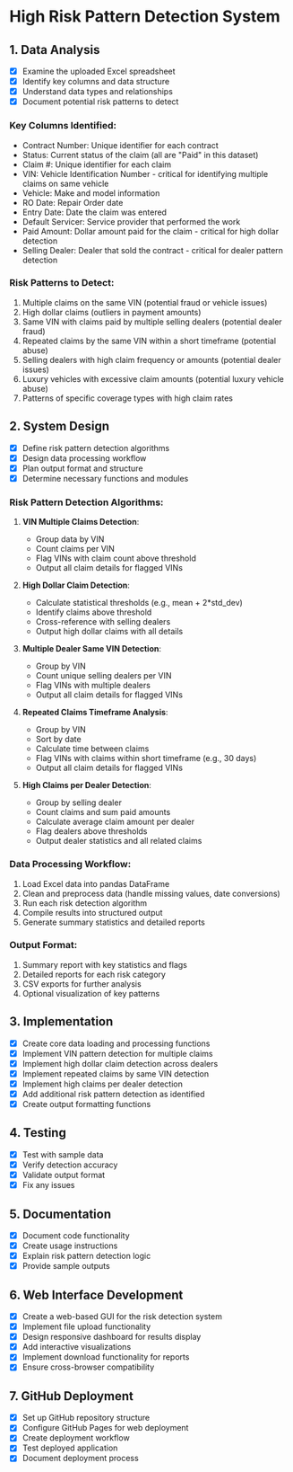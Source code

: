 # High Risk Pattern Detection System

## 1. Data Analysis
- [x] Examine the uploaded Excel spreadsheet
- [x] Identify key columns and data structure
- [x] Understand data types and relationships
- [x] Document potential risk patterns to detect

### Key Columns Identified:
- Contract Number: Unique identifier for each contract
- Status: Current status of the claim (all are "Paid" in this dataset)
- Claim #: Unique identifier for each claim
- VIN: Vehicle Identification Number - critical for identifying multiple claims on same vehicle
- Vehicle: Make and model information
- RO Date: Repair Order date
- Entry Date: Date the claim was entered
- Default Servicer: Service provider that performed the work
- Paid Amount: Dollar amount paid for the claim - critical for high dollar detection
- Selling Dealer: Dealer that sold the contract - critical for dealer pattern detection

### Risk Patterns to Detect:
1. Multiple claims on the same VIN (potential fraud or vehicle issues)
2. High dollar claims (outliers in payment amounts)
3. Same VIN with claims paid by multiple selling dealers (potential dealer fraud)
4. Repeated claims by the same VIN within a short timeframe (potential abuse)
5. Selling dealers with high claim frequency or amounts (potential dealer issues)
6. Luxury vehicles with excessive claim amounts (potential luxury vehicle abuse)
7. Patterns of specific coverage types with high claim rates

## 2. System Design
- [x] Define risk pattern detection algorithms
- [x] Design data processing workflow
- [x] Plan output format and structure
- [x] Determine necessary functions and modules

### Risk Pattern Detection Algorithms:
1. **VIN Multiple Claims Detection**:
   - Group data by VIN
   - Count claims per VIN
   - Flag VINs with claim count above threshold
   - Output all claim details for flagged VINs

2. **High Dollar Claim Detection**:
   - Calculate statistical thresholds (e.g., mean + 2*std_dev)
   - Identify claims above threshold
   - Cross-reference with selling dealers
   - Output high dollar claims with all details

3. **Multiple Dealer Same VIN Detection**:
   - Group by VIN
   - Count unique selling dealers per VIN
   - Flag VINs with multiple dealers
   - Output all claim details for flagged VINs

4. **Repeated Claims Timeframe Analysis**:
   - Group by VIN
   - Sort by date
   - Calculate time between claims
   - Flag VINs with claims within short timeframe (e.g., 30 days)
   - Output all claim details for flagged VINs

5. **High Claims per Dealer Detection**:
   - Group by selling dealer
   - Count claims and sum paid amounts
   - Calculate average claim amount per dealer
   - Flag dealers above thresholds
   - Output dealer statistics and all related claims

### Data Processing Workflow:
1. Load Excel data into pandas DataFrame
2. Clean and preprocess data (handle missing values, date conversions)
3. Run each risk detection algorithm
4. Compile results into structured output
5. Generate summary statistics and detailed reports

### Output Format:
1. Summary report with key statistics and flags
2. Detailed reports for each risk category
3. CSV exports for further analysis
4. Optional visualization of key patterns

## 3. Implementation
- [x] Create core data loading and processing functions
- [x] Implement VIN pattern detection for multiple claims
- [x] Implement high dollar claim detection across dealers
- [x] Implement repeated claims by same VIN detection
- [x] Implement high claims per dealer detection
- [x] Add additional risk pattern detection as identified
- [x] Create output formatting functions

## 4. Testing
- [x] Test with sample data
- [x] Verify detection accuracy
- [x] Validate output format
- [x] Fix any issues

## 5. Documentation
- [x] Document code functionality
- [x] Create usage instructions
- [x] Explain risk pattern detection logic
- [x] Provide sample outputs

## 6. Web Interface Development
- [x] Create a web-based GUI for the risk detection system
- [x] Implement file upload functionality
- [x] Design responsive dashboard for results display
- [x] Add interactive visualizations
- [x] Implement download functionality for reports
- [x] Ensure cross-browser compatibility

## 7. GitHub Deployment
- [x] Set up GitHub repository structure
- [x] Configure GitHub Pages for web deployment
- [x] Create deployment workflow
- [x] Test deployed application
- [x] Document deployment process